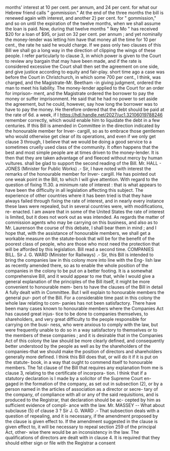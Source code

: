 months' interest at 10 per cent. per annum, and 24 per cent. for what our Hebrew friend calls " gommission." At the end of the three months the bill is renewed again with interest, and another 2} per cent. for " gommission," and so on until the expiration of the twelve months, when we shall assume the loan is paid. Now, during that twelve months " Ikey Mo " has received $20 for a loan of $95, or just on 32 per cent. per annum ; and yet nominally the money-lender was letting him have that money all the time for 10 per cent., the rate he said he would charge. If we pass only two clauses of this Bill we shall go a long way in the direction of clipping the wings of these people. I refer particularly to clause 3, in which power is given to the Court to review any bargain that may have been made, and if the rate is considered excessive the Court shall then set the agreement on one side, and give justice according to equity and fair-play. short time ago a case was before the Court in Christchurch, in which some 700 per cent., I think, was charged, and the Magistrate-Mr. Beetham -in giving judgment, ordered the man to meet his liability. The money-lender applied to the Court for an order for imprison- ment, and the Magistrate ordered the borrower to pay the money or suffer imprisonment. He said that he had no power to set aside the agreement, but he could, however, say how long the borrower was to have to pay the money. He therefore ordered that the debt should be paid at the rate of 6d. a week, if I https://hdl.handle.net/2027/uc1.32106019788246 remember correctly, which would enable him to liquidate the debt in a few centuries. If this Bill is amended in Committee in the direction indicated by the honourable member for Inver- cargill, so as to embrace those gentlemen who would otherwise get clear of its operations, and even if we only get clause 3 through, I believe that we would be doing a good service to a sometimes cruelly used class of the community. It often happens that the best and most simple people are at times driven to the money-lender. It is then that they are taken advantage of and fleeced without mercy by human vultures. shall be glad to support the second reading of the Bill. Mr. HALL - JONES (Minister for Public Works) .- Sir, I have noted with interest the remarks of the honourable member for Inver- cargill. He has pointed out one weak point in the Bill, to which I will give attention. With regard to the question of fixing 11.30. a minimum rate of interest : that is what appears to have been the difficulty in all legislation affecting this subject. The experience of other countries where it has been tried is that they have always failed through fixing the rate of interest, and in nearly every instance these laws were repealed, but in several countries were, with modifications, re- enacted. I am aware that in some of the United States the rate of interest is limited, but it does not work out as was intended. As regards the matter of commission agents who may be carrying on this business, and also as to Mr. Laurenson the course of this debate, I shall bear them in mind ; and I hope that, with the assistance of honourable members, we shall get a workable measure on the statute-book that will be for the benefit of the poorest class of people, who are those who most need the protection that will be afforded by this legislation. Bill read a second time. COMPANIES BILL. Sir J. G. WARD (Minister for Railways) .- Sir, this Bill is intended to bring the companies law in this colony more into line with the Eng- lish law as recently amended there, so as to enable the whole position of the companies in the colony to be put on a better footing. It is a somewhat comprehensive Bill, and it would appear to me that, while I would give a general explanation of the principles of the Bill itself, it might be more convenient to honourable mem- bers to have the clauses of the Bill in detail A fully dealt with in Committee. But I will explain to honourable members the general pur- port of the Bill. For a considerable time past in this colony the whole law relating to com- panies has not been satisfactory. There have been many cases known to honourable members where the Companies Act has caused great injus- tice to be done to companies themselves, to shareholders, and very great difficulty to the people responsible for carrying on the busi- ness, who were anxious to comply with the law, but were frequently unable to do so in a way satisfactory to themselves or to the members of these companies ; and it is desirable that in the Companies Act of this colony the law should be more clearly defined, and consequently better understood by the people as well as by the shareholders of the companies-that we should make the position of directors and shareholders generally more defined. I think this Bill does that, or will do it if it is put on the statute- book, in a way that ought to commend itself to honourable members. The 1st clause of the Bill that requires any explanation from me is clause 3, relating to the certificate of incorpora- tion. I think that if a statutory declaration is I made by a solicitor of the Supreme Court en- gaged in the formation of the company, as set out in subsection (2), or by a person named in the articles of association as a director or secre- tary of the company, of compliance with all or any of the said requisitions, and is produced to the Registrar, that declaration should be ac- cepted by him as sufficient evidence of compli- ance with the law. Mr. MASSEY -- What about subclause (5) of clause 3 ? Sir J. G. WARD .- That subsection deals with a question of repealing, and it is necessary, if the amendment proposed by the clause is given effect to. If the amendment suggested in the clause is given effect to, it will be necessary to repeal section 259 of the principal Act, other- wise there would be an inconsistency in the law. The qualifications of directors are dealt with in clause 4. It is required that they should either sign or file with the Registrar a consent 